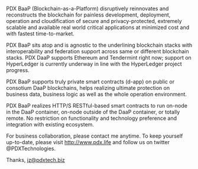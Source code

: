 PDX BaaP (Blockchain-as-a-Platform) disruptively reinnovates and reconstructs the blockchain for painless development, deployment, operation and cloudification of secure and privacy-protected, extremely scalable and available real world critical applications at minimized cost and with fastest time-to-market.

PDX BaaP sits atop and is agnostic to the underlining blockchain stacks with interoperability and federation support across same or different blockchain stacks. PDX DaaP supports Ethereum and Tendermint right now; support on HyperLedger is currently underway in line with the HyperLedger project progress. 

PDX BaaP supports truly private smart contracts (d-app) on public or consotium DaaP blockchains, helps realizing ultimate protection on business data, business logic as well as the whole operation environment.

PDX BaaP realizes HTTP/S RESTful-based smart contracts to run on-node in the DaaP container, on-node outside of the DaaP container, or totally remote. No restriction on functionality and technology preference and integration with existing ecosystem.

For business collaboration, please contact me anytime. To keep yourself up-to-date, please visit http://www.pdx.life and follow us on twitter @PDXTechnologies. 

Thanks,
jz@pdxtech.biz
